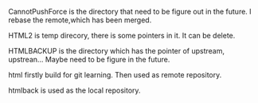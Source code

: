 CannotPushForce is the directory that need to be figure out in the future. I rebase the remote,which has been merged.

HTML2 is temp direcory, there is some pointers in it. It can be delete.

HTMLBACKUP is the directory which has the pointer of upstream, upstrean... Maybe need to be figure in the future.

html firstly build for git learning. Then used as remote repository.

htmlback is used as the local repository.

